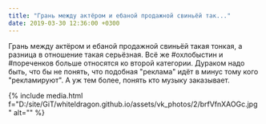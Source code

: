 ```yaml
---
title: "Грань между актёром и ебаной продажной свиньёй так..."
date: 2019-03-30 12:36:00 +0300
---
```


Грань между актёром и ебаной продажной свиньёй такая тонкая, а разница в отношение такая серьёзная. Всё же #охлобыстин и #пореченков больше относятся ко второй категории. Дураком надо быть, что бы не понять, что подобная "реклама" идёт в минус тому кого "рекламируют". А уж тем более, понять кто музыку заказывает.

{% include media.html f="D:/site/GiT/whiteldragon.github.io/assets/vk_photos/2/brfVfnXAOGc.jpg" alt="" %}

